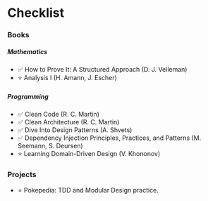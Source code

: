 # Checklist

### __Books__

##### _Mathematics_
- ✅ How to Prove It: A Structured Approach (D. J. Velleman)
- ⭐️ Analysis I (H. Amann, J. Escher)

##### _Programming_
- ✅ Clean Code (R. C. Martin)
- ✅ Clean Architecture (R. C. Martin)
- ✅ Dive Into Design Patterns (A. Shvets)
- ✅ Dependency Injection Principles, Practices, and Patterns (M. Seemann, S. Deursen)
- ⭐️ Learning Domain-Driven Design (V. Khononov)

### __Projects__

- ⭐️️ Pokepedia: TDD and Modular Design practice.
